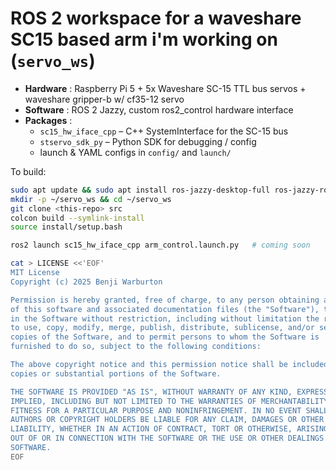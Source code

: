 # ROS 2 workspace for a waveshare SC15 based arm i'm working on (`servo_ws`)

* **Hardware** : Raspberry Pi 5 + 5x Waveshare SC-15 TTL bus servos + waveshare gripper-b w/ cf35-12 servo  
* **Software** : ROS 2 Jazzy, custom ros2_control hardware interface  
* **Packages** :
  * `sc15_hw_iface_cpp` – C++ SystemInterface for the SC-15 bus
  * `stservo_sdk_py`   – Python SDK for debugging / config
  * launch & YAML configs in `config/` and `launch/`

To build:

```bash
sudo apt update && sudo apt install ros-jazzy-desktop-full ros-jazzy-ros2-control ros-jazzy-ros2-controllers
mkdir -p ~/servo_ws && cd ~/servo_ws
git clone <this-repo> src
colcon build --symlink-install
source install/setup.bash

ros2 launch sc15_hw_iface_cpp arm_control.launch.py   # coming soon

cat > LICENSE <<'EOF'
MIT License
Copyright (c) 2025 Benji Warburton

Permission is hereby granted, free of charge, to any person obtaining a copy
of this software and associated documentation files (the "Software"), to deal
in the Software without restriction, including without limitation the rights
to use, copy, modify, merge, publish, distribute, sublicense, and/or sell
copies of the Software, and to permit persons to whom the Software is
furnished to do so, subject to the following conditions:

The above copyright notice and this permission notice shall be included in all
copies or substantial portions of the Software.

THE SOFTWARE IS PROVIDED "AS IS", WITHOUT WARRANTY OF ANY KIND, EXPRESS OR
IMPLIED, INCLUDING BUT NOT LIMITED TO THE WARRANTIES OF MERCHANTABILITY,
FITNESS FOR A PARTICULAR PURPOSE AND NONINFRINGEMENT. IN NO EVENT SHALL THE
AUTHORS OR COPYRIGHT HOLDERS BE LIABLE FOR ANY CLAIM, DAMAGES OR OTHER
LIABILITY, WHETHER IN AN ACTION OF CONTRACT, TORT OR OTHERWISE, ARISING FROM,
OUT OF OR IN CONNECTION WITH THE SOFTWARE OR THE USE OR OTHER DEALINGS IN THE
SOFTWARE.
EOF
